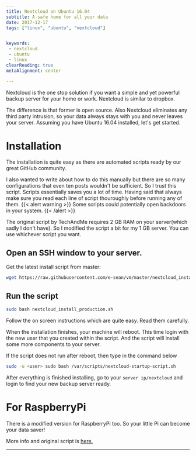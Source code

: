 ```yaml
---
title: Nextcloud on Ubuntu 16.04
subtitle: A safe home for all your data
date: 2017-12-17
tags: ["linux", "ubuntu", "nextcloud"]


keywords:
 - nextcloud
 - ubuntu
 - linux
clearReading: true
metaAlignment: center

---
```


<!-- toc -->

Nextcloud is the one stop solution if you want a simple and yet powerful backup server for your home or work. Nextcloud is similar to dropbox.<!--more--> 


The difference is that former is open source. 
Also Nextcloud eliminates any third party intrusion, so your data always stays with you and never leaves your server.
Assuming you have Ubuntu 16.04 installed, let's get started. 



# Installation

The installation is quite easy as there are automated scripts ready by our great GitHub community. 

I also wanted to write about how to do this manually but there are so many configurations that even ten posts wouldn't be sufficient. So I trust this script. Scripts essentially saves you a lot of time. Having said that always make sure you read each line of script thouroughly before running any of them. 
{{< alert warning >}}
Some scripts could potentially open backdoors in your system. 
{{< /alert >}}

The original script by TechAndMe requires 2 GB RAM on your server(which sadly I don't have). So I modified the script a bit for my 1 GB server. You can use whichever script you want.


## Open an SSH window to your server.

Get the latest install script from master:

```bash
wget https://raw.githubusercontent.com/e-sean/vm/master/nextcloud_install_production.sh
```

## Run the script 

```bash
sudo bash nextcloud_install_production.sh
```

Follow the on screen instructions which are quite easy. Read them carefully. 

When the installation finishes, your machine will reboot. This time login with the new user that you created within the script. And the script will install some more components to your server.

If the script does not run after reboot, then type in the command below

```bash
sudo -u <user> sudo bash /var/scripts/nextcloud-startup-script.sh
```

After everything is finished installing, go to your `server ip/nextcloud` and login to find your new backup server ready.




# For RaspberryPi
There is a modified version for RaspberryPi too. So your little Pi can become your data saver!

More info and original script is [here.](https://github.com/nextcloud/vm)



---

